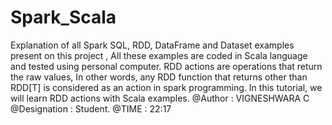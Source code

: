 # Spark_Scala
Explanation of all Spark SQL, RDD, DataFrame and Dataset examples present on this project  , All these examples are coded in Scala language and tested using personal  computer. RDD actions are operations that return the raw values, In other words, any RDD function that returns other than RDD[T] is considered as an action in spark programming. In this tutorial, we will learn RDD actions with Scala examples.
@Author : VIGNESHWARA C 
@Designation : Student.
@TIME : 22:17 
   
